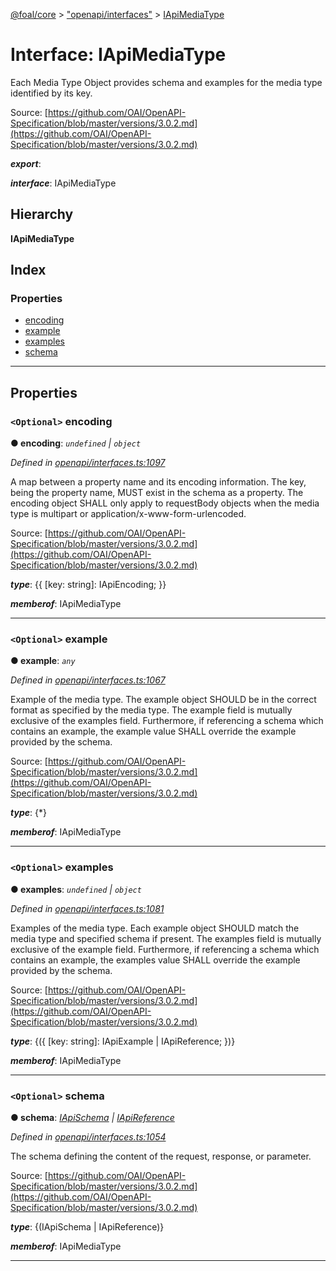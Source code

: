 [@foal/core](../README.md) > ["openapi/interfaces"](../modules/_openapi_interfaces_.md) > [IApiMediaType](../interfaces/_openapi_interfaces_.iapimediatype.md)

# Interface: IApiMediaType

Each Media Type Object provides schema and examples for the media type identified by its key.

Source: [https://github.com/OAI/OpenAPI-Specification/blob/master/versions/3.0.2.md](https://github.com/OAI/OpenAPI-Specification/blob/master/versions/3.0.2.md)

*__export__*: 

*__interface__*: IApiMediaType

## Hierarchy

**IApiMediaType**

## Index

### Properties

* [encoding](_openapi_interfaces_.iapimediatype.md#encoding)
* [example](_openapi_interfaces_.iapimediatype.md#example)
* [examples](_openapi_interfaces_.iapimediatype.md#examples)
* [schema](_openapi_interfaces_.iapimediatype.md#schema)

---

## Properties

<a id="encoding"></a>

### `<Optional>` encoding

**● encoding**: *`undefined` \| `object`*

*Defined in [openapi/interfaces.ts:1097](https://github.com/FoalTS/foal/blob/70cc46bd/packages/core/src/openapi/interfaces.ts#L1097)*

A map between a property name and its encoding information. The key, being the property name, MUST exist in the schema as a property. The encoding object SHALL only apply to requestBody objects when the media type is multipart or application/x-www-form-urlencoded.

Source: [https://github.com/OAI/OpenAPI-Specification/blob/master/versions/3.0.2.md](https://github.com/OAI/OpenAPI-Specification/blob/master/versions/3.0.2.md)

*__type__*: {{ \[key: string\]: IApiEncoding; }}

*__memberof__*: IApiMediaType

___
<a id="example"></a>

### `<Optional>` example

**● example**: *`any`*

*Defined in [openapi/interfaces.ts:1067](https://github.com/FoalTS/foal/blob/70cc46bd/packages/core/src/openapi/interfaces.ts#L1067)*

Example of the media type. The example object SHOULD be in the correct format as specified by the media type. The example field is mutually exclusive of the examples field. Furthermore, if referencing a schema which contains an example, the example value SHALL override the example provided by the schema.

Source: [https://github.com/OAI/OpenAPI-Specification/blob/master/versions/3.0.2.md](https://github.com/OAI/OpenAPI-Specification/blob/master/versions/3.0.2.md)

*__type__*: {\*}

*__memberof__*: IApiMediaType

___
<a id="examples"></a>

### `<Optional>` examples

**● examples**: *`undefined` \| `object`*

*Defined in [openapi/interfaces.ts:1081](https://github.com/FoalTS/foal/blob/70cc46bd/packages/core/src/openapi/interfaces.ts#L1081)*

Examples of the media type. Each example object SHOULD match the media type and specified schema if present. The examples field is mutually exclusive of the example field. Furthermore, if referencing a schema which contains an example, the examples value SHALL override the example provided by the schema.

Source: [https://github.com/OAI/OpenAPI-Specification/blob/master/versions/3.0.2.md](https://github.com/OAI/OpenAPI-Specification/blob/master/versions/3.0.2.md)

*__type__*: {({ \[key: string\]: IApiExample \| IApiReference; })}

*__memberof__*: IApiMediaType

___
<a id="schema"></a>

### `<Optional>` schema

**● schema**: *[IApiSchema](_openapi_interfaces_.iapischema.md) \| [IApiReference](_openapi_interfaces_.iapireference.md)*

*Defined in [openapi/interfaces.ts:1054](https://github.com/FoalTS/foal/blob/70cc46bd/packages/core/src/openapi/interfaces.ts#L1054)*

The schema defining the content of the request, response, or parameter.

Source: [https://github.com/OAI/OpenAPI-Specification/blob/master/versions/3.0.2.md](https://github.com/OAI/OpenAPI-Specification/blob/master/versions/3.0.2.md)

*__type__*: {(IApiSchema \| IApiReference)}

*__memberof__*: IApiMediaType

___

